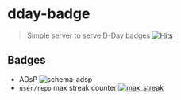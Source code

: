 # dday-badge
> Simple server to serve D-Day badges   [![Hits](https://hits.seeyoufarm.com/api/count/incr/badge.svg?url=https%3A%2F%2Fgithub.com%2Fjhojin7%2Fdday-badge&count_bg=%2379C83D&title_bg=%23555555&icon=&icon_color=%23E7E7E7&title=hits&edge_flat=true)](https://hits.seeyoufarm.com)

## Badges
- ADsP ![schema-adsp](https://jhojin.pythonanywhere.com/shield)
- `user/repo` max streak counter 
[![max_streak](https://jhojin.pythonanywhere.com/badges/streaks/jhojin7/problem-solving)](https://github.com/jhojin7/problem-solving)
